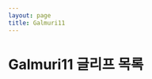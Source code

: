 ```yaml
---
layout: page
title: Galmuri11
---
```


<link rel="stylesheet" href="./style.css">

# Galmuri11 글리프 목록

<div id="glyphs11"></div>

<script src="./bdf.js"></script>
